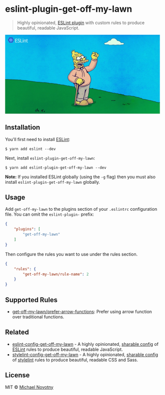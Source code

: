 # eslint-plugin-get-off-my-lawn

> Highly opinionated, [ESLint plugin](https://eslint.org/docs/developer-guide/working-with-plugins) with custom rules to produce beautiful, readable JavaScript.

![eslint-plugin-get-off-my-lawn](assets/logo.jpg)

## Installation

You'll first need to install [ESLint](http://eslint.org):

```
$ yarn add eslint --dev
```

Next, install `eslint-plugin-get-off-my-lawn`:

```
$ yarn add eslint-plugin-get-off-my-lawn --dev
```

**Note:** If you installed ESLint globally (using the `-g` flag) then you must also install `eslint-plugin-get-off-my-lawn` globally.

## Usage

Add `get-off-my-lawn` to the plugins section of your `.eslintrc` configuration file. You can omit the `eslint-plugin-` prefix:

```json
{
    "plugins": [
        "get-off-my-lawn"
    ]
}
```


Then configure the rules you want to use under the rules section.

```json
{
    "rules": {
        "get-off-my-lawn/rule-name": 2
    }
}
```

## Supported Rules

* [get-off-my-lawn/prefer-arrow-functions](docs/rules/prefer-arrow-functions): Prefer using arrow function over traditional functions.

## Related

* [eslint-config-get-off-my-lawn](https://www.npmjs.com/package/eslint-config-get-off-my-lawn) - A highly opinionated, [sharable config](http://eslint.org/docs/developer-guide/shareable-configs.html) of [ESLint](http://eslint.org) rules to produce beautiful, readable JavaScript.
* [stylelint-config-get-off-my-lawn](https://www.npmjs.com/package/stylelint-config-get-off-my-lawn) - A highly opinionated, [sharable config](https://github.com/stylelint/stylelint/blob/master/docs/user-guide/configuration.md#extends) of [stylelint](http://stylelint.io) rules to produce beautiful, readable CSS and Sass.

## License

MIT © [Michael Novotny](http://manovotny.com)
